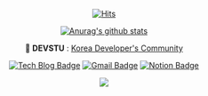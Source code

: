   <div align=center>
	
  [![Hits](https://hits.seeyoufarm.com/api/count/incr/badge.svg?url=https%3A%2F%2Fgithub.com%2Fzzsza)](https://hits.seeyoufarm.com) 
  </div>
  
  <div align=center>
	
  [![Anurag's github stats](https://github-readme-stats.vercel.app/api?username=damin8&show_icons=true&theme=onedark)](https://github.com/anuraghazra/github-readme-stats)
  
  </div>
  
  <div align=center>
	
  📖 **DEVSTU** : [Korea Developer's Community](https://devstu.co.kr/)
	
  [![Tech Blog Badge](http://img.shields.io/badge/-Tech%20blog-black?style=flat-square&logo=github&link=https://damin8.github.io/)](https://damin8.github.io/)	 [![Gmail Badge](https://img.shields.io/badge/Gmail-d14836?style=flat-square&logo=Gmail&logoColor=white&link=mailto:damindamin8@gmail.com)](mailto:damindamin8@gmail.com) [![Notion Badge](https://img.shields.io/badge/Notion-blue?style=flat-square&logo=Notion&link=https://www.notion.so/Favian-7765a45c95c04347b10fa97c7effe0eb)](https://www.notion.so/Favian-7765a45c95c04347b10fa97c7effe0eb)

![](https://readme-stickers.vercel.app/api/kodeveloper?name=신다민&theme=dark)
	
</div>
